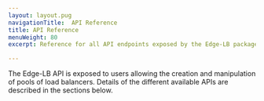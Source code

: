```yaml
---
layout: layout.pug
navigationTitle:  API Reference
title: API Reference
menuWeight: 80
excerpt: Reference for all API endpoints exposed by the Edge-LB package

---
```


The Edge-LB API is exposed to users allowing the creation and manipulation of pools of load balancers. Details of the different available APIs are described in the sections below.
